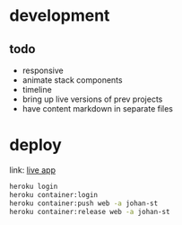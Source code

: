 # development
## todo
- responsive
- animate stack components
- timeline
- bring up live versions of prev projects
- have content markdown in separate files

# deploy
link: [live app](https://johan-st.herokuapp.com/)
```bash
heroku login
heroku container:login
heroku container:push web -a johan-st
heroku container:release web -a johan-st
```
